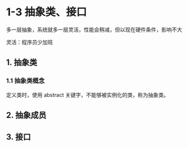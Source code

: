 # 1-3 抽象类、接口

多一层抽象，系统就多一层灵活，性能会稍减，但以现在硬件条件，影响不大

灵活：程序员少加班

## 1. 抽象类

### 1.1 抽象类概念

定义类时，使用 abstract 关键字，不能够被实例化的类，称为抽象类。

## 2. 抽象成员

## 3. 接口
